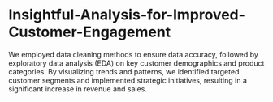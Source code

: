 # Insightful-Analysis-for-Improved-Customer-Engagement
 We employed data cleaning methods to ensure data accuracy, followed by exploratory data analysis (EDA) on key customer demographics and product categories. By visualizing trends and patterns, we identified targeted customer segments and implemented strategic initiatives, resulting in a significant increase in revenue and sales.
